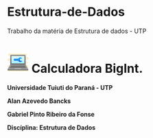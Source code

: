 # Estrutura-de-Dados
Trabalho da matéria de Estrutura de dados - UTP

<h1><img src="https://github.com/GabrielPRDF/TCC_Interpretador/blob/master/Documentos/Icons/interpretador.png" height="50" width="50"> <b>Calculadora BigInt.</b></h1>

**Universidade Tuiuti do Paraná - UTP**

**Alan Azevedo Bancks**

**Gabriel Pinto Ribeiro da Fonse**

**Discíplina: Estrutura de Dados**
